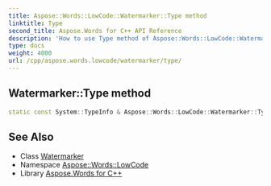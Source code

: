 ```yaml
---
title: Aspose::Words::LowCode::Watermarker::Type method
linktitle: Type
second_title: Aspose.Words for C++ API Reference
description: 'How to use Type method of Aspose::Words::LowCode::Watermarker class in C++.'
type: docs
weight: 4000
url: /cpp/aspose.words.lowcode/watermarker/type/
---
```

## Watermarker::Type method




```cpp
static const System::TypeInfo & Aspose::Words::LowCode::Watermarker::Type()
```

## See Also

* Class [Watermarker](../)
* Namespace [Aspose::Words::LowCode](../../)
* Library [Aspose.Words for C++](../../../)
